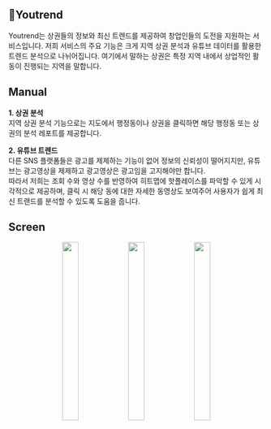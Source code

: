 ## 📍Youtrend
Youtrend는 상권들의 정보와 최신 트렌드를 제공하여 창업인들의 도전을 지원하는 서비스입니다.
저희 서비스의 주요 기능은 크게 지역 상권 분석과 유튜브 데이터를 활용한 트렌드 분석으로 나뉘어집니다. 
여기에서 말하는 상권은 특정 지역 내에서 상업적인 활동이 진행되는 지역을 말합니다. 

## Manual
__1. 상권 분석__  
지역 상권 분석 기능으로는 지도에서 행정동이나 상권을 클릭하면 해당 행정동 또는 상권의 분석 레포트를 제공합니다.
  
__2. 유튜브 트렌드__  
다른 SNS 플랫폼들은 광고를 제제하는 기능이 없어 정보의 신뢰성이 떨어지지만, 유튜브는 광고영상을 제제하고 광고영상은 광고임을 고지해야만 합니다.  
따라서 저희는 조회 수와 영상 수를 반영하여 히트맵에 핫플레이스를 파악할 수 있게 시각적으로 제공하며, 
클릭 시 해당 동에 대한 자세한 동영상도 보여주어 사용자가 쉽게 최신 트랜드를 분석할 수 있도록 도움을 줍니다.  

## Screen
<p align="center">
<img src="https://github.com/HyunSoo730/Capstone_fullStack/assets/50067697/7cacf657-c391-409a-9d66-b6b15ec4dfdc.png" width="25%" height="30%">
<img src="https://github.com/HyunSoo730/Capstone_fullStack/assets/50067697/76614fce-46f2-40bb-bd29-d4cff3609428.png" width="25%" height="30%">
<img src="https://github.com/HyunSoo730/Capstone_fullStack/assets/50067697/7ccd3334-f476-4c50-8160-f7bc8b7199a2.png" width="25%" height="30%">
</p>
